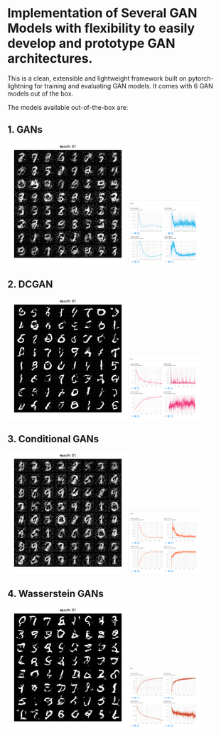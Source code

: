 # Implementation of Several GAN Models with flexibility to easily develop and prototype GAN architectures.

This is a clean, extensible and lightweight framework built on pytorch-lightning for training and evaluating GAN models. It comes with 6 GAN models out of the box.

The models available out-of-the-box are:

## 1. GANs

<span align="center" ><img src='https://github.com/SurajDonthi/GAN-Models/blob/master/imgs/mnist_gan.gif'></img><img src='https://github.com/SurajDonthi/GAN-Models/blob/master/imgs/GAN_MNIST%20Screenshot%202021-06-17%20170032.png' width=32%></span>

## 2. DCGAN

<span align="center" ><img src='https://github.com/SurajDonthi/GAN-Models/blob/master/imgs/dcgan_mnist.gif'></img><img src='https://github.com/SurajDonthi/GAN-Models/blob/master/imgs/DCGAN_MNIST%20Screenshot%202021-06-17%20165745.png' width=32%></span>

## 3. Conditional GANs

<span align="center" ><img src='https://github.com/SurajDonthi/GAN-Models/blob/master/imgs/cgan_mnist.gif'></img><img src='https://github.com/SurajDonthi/GAN-Models/blob/master/imgs/CGAN_MNIST%20Screenshot%202021-06-17%20165940.png' width=32%></span>

## 4. Wasserstein GANs

<span align="center" ><img src='https://github.com/SurajDonthi/GAN-Models/blob/master/imgs/wgan2d_mnist.gif'></img><img src='https://github.com/SurajDonthi/GAN-Models/blob/master/imgs/WGAN2D_MNIST%20Screenshot%202021-06-17%20165847.png' width=32%></span>

<!-- ## 5. Improved & BadGAN -->
<!-- ## 6. CramerGANs -->
